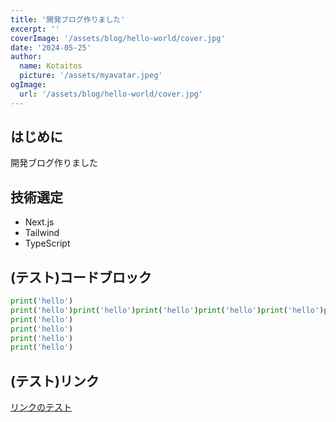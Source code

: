 ```yaml
---
title: '開発ブログ作りました'
excerpt: ''
coverImage: '/assets/blog/hello-world/cover.jpg'
date: '2024-05-25'
author:
  name: Kotaitos
  picture: '/assets/myavatar.jpeg'
ogImage:
  url: '/assets/blog/hello-world/cover.jpg'
---
```


## はじめに

開発ブログ作りました

## 技術選定

- Next.js
- Tailwind
- TypeScript

## (テスト)コードブロック

```Python
print('hello')
print('hello')print('hello')print('hello')print('hello')print('hello')print('hello')print('hello')print('hello')
print('hello')
print('hello')
print('hello')
print('hello')
```

## (テスト)リンク

[リンクのテスト](https://example.com/)
